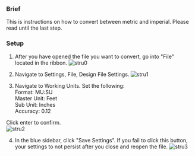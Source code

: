 ### Brief
This is instructions on how to convert between metric and imperial. Please read until the last step.

### Setup
1. After you have opened the file you want to convert, go into "File" located in the ribbon. 
![stru0](https://github.com/CarbonFlora/senior_project/assets/96611638/acb3f1bd-c02a-4319-9585-946cf1057d64)

2. Navigate to Settings, File, Design File Settings. 
![stru1](https://github.com/CarbonFlora/senior_project/assets/96611638/4ba87ec3-f910-41d7-88c9-f2613b3ceb5e)

3. Navigate to Working Units. Set the following:   
Format: MU:SU  
Master Unit: Feet  
Sub Unit: Inches  
Accuracy: 0.12  
  
Click enter to confirm.  
![stru2](https://github.com/CarbonFlora/senior_project/assets/96611638/b366e16d-f809-4f4a-84ad-ba22048e02fb)


4. In the blue sidebar, click "Save Settings". If you fail to click this button, your settings to not persist after you close and reopen the file.
![stru3](https://github.com/CarbonFlora/senior_project/assets/96611638/14904097-db09-4762-91ed-2510fae76171)
